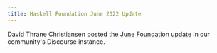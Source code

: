 ```yaml
---
title: Haskell Foundation June 2022 Update
---
```


David Thrane Christiansen posted the <a href="https://discourse.haskell.org/t/haskell-foundation-june-2022-update" target="_blank">June Foundation update</a> in our community's Discourse instance.
